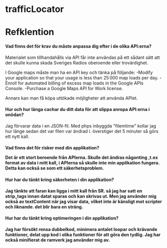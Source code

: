 trafficLocator
==============
<h1>Refklention</h1>

<h4>Vad finns det för krav du måste anpassa dig efter i de olika API:erna?</h4>

<p>
Materialet som tillhandahålls via API får inte användas på ett sådant sätt att det skulle kunna skada Sveriges Radios oberoende eller trovärdighet.
</p>
<p>
I Google maps måste man ha en API key och tänka på följande:
-Modify your application so that your usage is less than 25 000 map loads per day.
-Enroll for automated billing of excess map loads in the Google APIs Console.
-Purchase a Google Maps API for Work license.
</p>

<p>
Annars kan man få köpa uttökade möjligheter att använda APIet.
</p>

<h4>Hur och hur länga cachar du ditt data för att slippa anropa API:erna i onödan?</h4>

<p>
Jag förvarar data i en JSON-fil. Med phps inbyggda "filemtime" kollar jag hur länge sedan det var filen var ändrad i. överstiger det 5 minuter så görs ett nytt kall.
</p>


<h4>Vad finns det för risker med din applikation?<h/4>
<p>
Det är ett stort beroende från APIerna. Skulle det ändras någonting ,t.ex format av data i mitt kall, i APIerna så skulle inte min applikation fungera. Detta kan också se som ett säkerhetsproblem.
</p>



<h4>Hur har du tänkt kring säkerheten i din applikation?</h4>
<p>
Jag tänkte att faran kan ligga i mitt kall från SR. så jag har satt en strip_tags innan datat sparas och kan skrivas ut.
Men jag använder mig också av textContent när jag visar data, vilket inte är känsligt mot scripter och liknande. det blir bara en sträng.
</p>


<h4>Hur har du tänkt kring optimeringen i din applikation?</h4>
<p>
Jag har försökt rensa dubbelkod, minimera antalet loopar och krävande funktioner, delat upp kod i olika funktioner för att göra den tydlig.
Jag har också minifierat de ramverk jag använder mig av.
</p>
